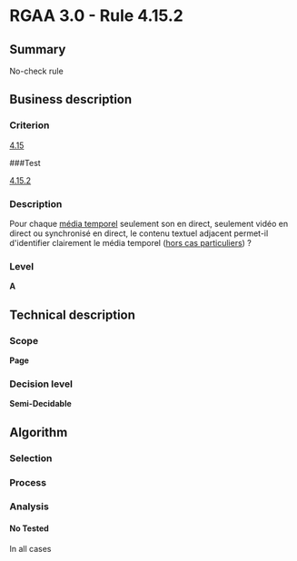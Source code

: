 # RGAA 3.0 -  Rule 4.15.2

## Summary

No-check rule

## Business description

### Criterion

[4.15](http://references.modernisation.gouv.fr/referentiel-technique-0#crit-4-15)

###Test

[4.15.2](http://references.modernisation.gouv.fr/referentiel-technique-0#test-4-15-2)

### Description

Pour chaque <a href="http://references.modernisation.gouv.fr/referentiel-technique-0#mMediaTemp">m&eacute;dia temporel</a> seulement son en direct, seulement vid&eacute;o en direct ou synchronis&eacute; en direct, le contenu textuel adjacent permet-il d'identifier clairement le m&eacute;dia temporel (<a href="http://references.modernisation.gouv.fr/referentiel-technique-0#cpCrit4-15" title="Cas particuliers pour le crit&egrave;re 4.15">hors cas particuliers</a>) ?

### Level

**A**

## Technical description

### Scope

**Page**

### Decision level

**Semi-Decidable**

## Algorithm

### Selection

### Process

### Analysis

#### No Tested 

In all cases
